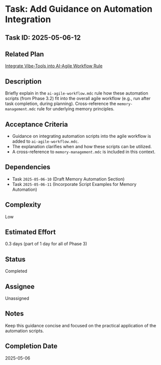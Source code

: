 # Task: Add Guidance on Automation Integration

## Task ID: 2025-05-06-12

## Related Plan

[Integrate Vibe-Tools into AI-Agile Workflow Rule](mdc:docs/plans/vibe-tools-integration-plan.md)

## Description

Briefly explain in the `ai-agile-workflow.mdc` rule how these automation scripts (from Phase 3.2) fit into the overall agile workflow (e.g., run after task completion, during planning). Cross-reference the `memory-management.mdc` rule for underlying memory principles.

## Acceptance Criteria

- Guidance on integrating automation scripts into the agile workflow is added to `ai-agile-workflow.mdc`.
- The explanation clarifies when and how these scripts can be utilized.
- A cross-reference to `memory-management.mdc` is included in this context.

## Dependencies

- Task `2025-05-06-10` (Draft Memory Automation Section)
- Task `2025-05-06-11` (Incorporate Script Examples for Memory Automation)

## Complexity

Low

## Estimated Effort

0.3 days (part of 1 day for all of Phase 3)

## Status

Completed

## Assignee

Unassigned

## Notes

Keep this guidance concise and focused on the practical application of the automation scripts.

## Completion Date

2025-05-06
